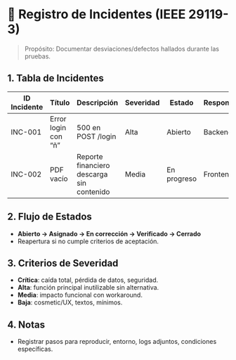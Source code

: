 # 🐞 Registro de Incidentes (IEEE 29119-3)

> Propósito: Documentar desviaciones/defectos hallados durante las pruebas.

## 1. Tabla de Incidentes
| ID Incidente | Título | Descripción | Severidad | Estado | Responsable | Versión | Evidencia | Relación (Caso/Req) |
|--------------|--------|-------------|-----------|--------|-------------|---------|-----------|---------------------|
| INC-001      | Error login con “ñ” | 500 en POST /login | Alta | Abierto | Backend | 1.0.3 | /evidencias/inc001.png | CP-002, REQ-001 |
| INC-002      | PDF vacío | Reporte financiero descarga sin contenido | Media | En progreso | Frontend | 1.0.3 | /evidencias/inc002.mp4 | CP-020, REQ-010 |

## 2. Flujo de Estados
- **Abierto → Asignado → En corrección → Verificado → Cerrado**
- Reapertura si no cumple criterios de aceptación.

## 3. Criterios de Severidad
- **Crítica**: caída total, pérdida de datos, seguridad.
- **Alta**: función principal inutilizable sin alternativa.
- **Media**: impacto funcional con workaround.
- **Baja**: cosmetic/UX, textos, mínimos.

## 4. Notas
- Registrar pasos para reproducir, entorno, logs adjuntos, condiciones específicas.
